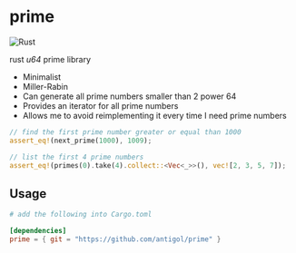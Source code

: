 # prime
![Rust](https://github.com/mariogeiger/prime/workflows/Rust/badge.svg)

rust *u64* prime library

- Minimalist
- Miller-Rabin
- Can generate all prime numbers smaller than 2 power 64
- Provides an iterator for all prime numbers
- Allows me to avoid reimplementing it every time I need prime numbers

```rust
// find the first prime number greater or equal than 1000
assert_eq!(next_prime(1000), 1009);

// list the first 4 prime numbers
assert_eq!(primes(0).take(4).collect::<Vec<_>>(), vec![2, 3, 5, 7]);
```

## Usage

```toml
# add the following into Cargo.toml 

[dependencies]
prime = { git = "https://github.com/antigol/prime" }
```

